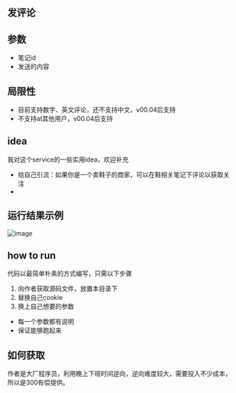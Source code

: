 ## 发评论

## 参数
- 笔记id
- 发送的内容

## 局限性
- 目前支持数字、英文评论，还不支持中文，v00.04后支持
- 不支持at其他用户，v00.04后支持

## idea
我对这个service的一些实用idea，欢迎补充
- 给自己引流：如果你是一个卖鞋子的商家，可以在鞋相关笔记下评论以获取关注
- 
## 运行结果示例
![image](https://github.com/wang-zhiyang/xhscrawl/assets/55040284/de8790f7-b335-4d1d-941e-cf68a3898000)

## how to run
代码以最简单朴素的方式编写，只需以下步骤
1. 向作者获取源码文件，放置本目录下
2. 替换自己cookie
3. 换上自己想要的参数

- 每一个参数都有说明
- 保证能够跑起来


## 如何获取
作者是大厂程序员，利用晚上下班时间逆向，逆向难度较大，需要投入不少成本，所以是300有偿提供。
